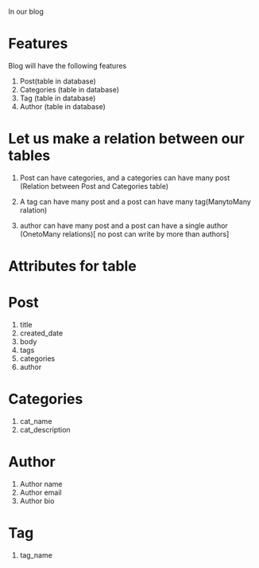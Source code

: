 In our blog

Features
========
Blog will have the following features

1. Post(table in database)
2. Categories (table in database)
3. Tag (table in database)
4. Author (table in database)

Let us make a relation between our tables
=========================================
1. Post can have categories, and a categories can have many post (Relation between Post and Categories table)

2. A tag can have many post and a post can have many tag(ManytoMany ralation)

3. author can have many post and a post can have a single author (OnetoMany relations)[ no post can write by more than authors]

Attributes for table
====================
Post
====
1. title
2. created_date
3. body
4. tags
5. categories
6. author

Categories
==========
1. cat_name
2. cat_description

Author
======
1. Author name
2. Author email
3. Author bio

Tag
===
1. tag_name
